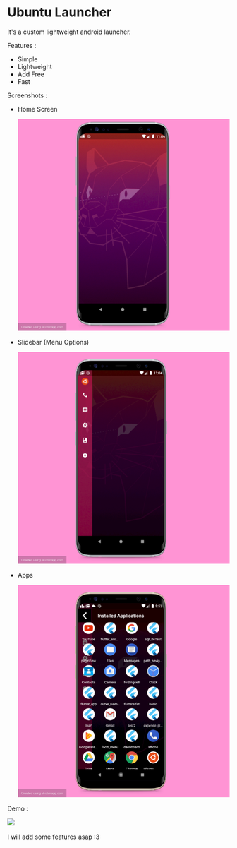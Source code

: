 # Ubuntu Launcher 

It's a custom lightweight android launcher.

Features :

- Simple
- Lightweight
- Add Free
- Fast

Screenshots : 
- Home Screen
  
    ![](ss/pic3.png)

- Slidebar (Menu Options)

    ![](ss/pic2.png)

- Apps

    ![](ss/pic1.png)

Demo :

![](ss/view.gif)

I will add some features asap :3 
